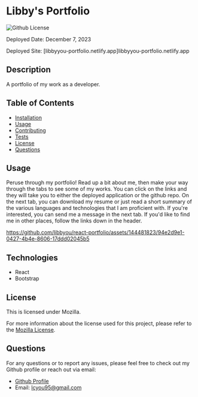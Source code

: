 # Libby's Portfolio

![Github License](https://img.shields.io/badge/License-Mozilla-yellow.svg)

 Deployed Date: December 7, 2023

 Deployed Site: [libbyyou-portfolio.netlify.app]libbyyou-portfolio.netlify.app

  ## Description

  A portfolio of my work as a developer.

  ## Table of Contents

  - [Installation](#installation)
  - [Usage](#usage)
  - [Contributing](#contributing)
  - [Tests](#tests)
  - [License](#license)
  - [Questions](#questions)

  ## Usage

  Peruse through my portfolio! Read up a bit about me, then make your way through the tabs to see some of my works. You can click on the links and they will take you to either the deployed application or the github repo. On the next tab, you can download my resume or just read a short summary of the various languages and technologies that I am proficient with. If you're interested, you can send me a message in the next tab. If you'd like to find me in other places, follow the links down in the header.

https://github.com/libbyou/react-portfolio/assets/144481823/94e2d9e1-0427-4b4e-8606-17ddd02045b5

  ## Technologies

  - React
  - Bootstrap
  
  ## License
  
  This is licensed under Mozilla.

  For more information about the license used for this project, please refer to the
  [Mozilla License](https://choosealicense.com/licenses/mozilla/).


  ## Questions

  For any questions or to report any issues, please feel free to check out my Github profile or reach out via email:
  - [Github Profile](https://github.com/libbyou)
  - Email: <lcyou95@gmail.com>
